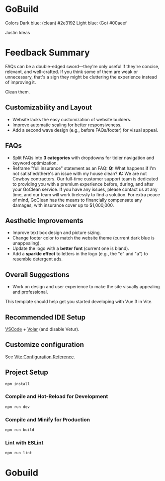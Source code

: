# GoBuild
Colors 
Dark blue: (clean) #2e3192
Light blue: (Go) #00aeef

Justin Ideas
# Feedback Summary

FAQs can be a double-edged sword—they're only useful if they're concise, relevant, and well-crafted. If you think some of them are weak or unnecessary, that's a sign they might be cluttering the experience instead of improving it.

Clean them.


## Customizability and Layout
- Website lacks the easy customization of website builders.
- Improve automatic scaling for better responsiveness.
- Add a second wave design (e.g., before FAQs/footer) for visual appeal.

## FAQs
- Split FAQs into **3 categories** with dropdowns for tidier navigation and keyword optimization.
- Reframe "full insurance" statement as an FAQ:
  **Q:** What happens if I'm not satisfied/there's an issue with my house clean?
  **A:** We are not Cowboy contractors. Our full-time customer support team is dedicated to providing you with a premium experience before, during, and after your GoClean service. If you have any issues, please contact us at any time, and our team will work tirelessly to find a solution. For extra peace of mind, GoClean has the means to financially compensate any damages, with insurance cover up to $1,000,000.

## Aesthetic Improvements
- Improve text box design and picture sizing.
- Change footer color to match the website theme (current dark blue is unappealing).
- Update the logo with a **better font** (current one is bland).
- Add a **sparkle effect** to letters in the logo (e.g., the "e" and "a") to resemble detergent ads.

## Overall Suggestions
- Work on design and user experience to make the site visually appealing and professional.



This template should help get you started developing with Vue 3 in Vite.

## Recommended IDE Setup

[VSCode](https://code.visualstudio.com/) + [Volar](https://marketplace.visualstudio.com/items?itemName=Vue.volar) (and disable Vetur).

## Customize configuration

See [Vite Configuration Reference](https://vitejs.dev/config/).

## Project Setup

```sh
npm install
```

### Compile and Hot-Reload for Development

```sh
npm run dev
```

### Compile and Minify for Production

```sh
npm run build
```

### Lint with [ESLint](https://eslint.org/)

```sh
npm run lint
```
# Gobuild
